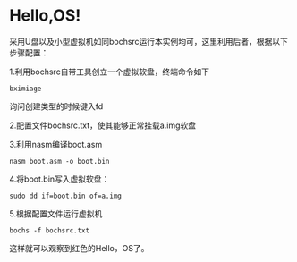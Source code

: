 # Hello,OS!
采用U盘以及小型虚拟机如同bochsrc运行本实例均可，这里利用后者，根据以下步骤配置：

1.利用bochsrc自带工具创立一个虚拟软盘，终端命令如下
```
bximiage
```
询问创建类型的时候键入fd

2.配置文件bochsrc.txt，使其能够正常挂载a.img软盘

3.利用nasm编译boot.asm
```
nasm boot.asm -o boot.bin
```

4.将boot.bin写入虚拟软盘：
```
sudo dd if=boot.bin of=a.img
```

5.根据配置文件运行虚拟机
```
bochs -f bochsrc.txt
```

这样就可以观察到红色的Hello，OS了。
